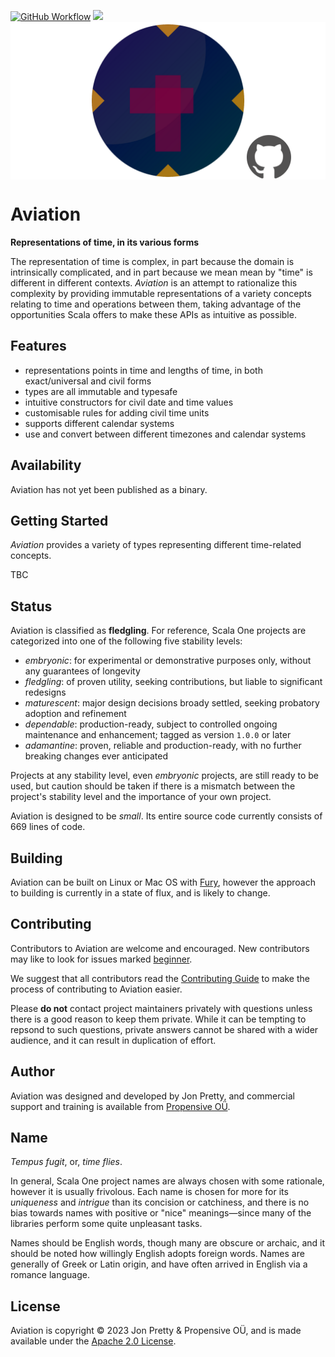 [<img alt="GitHub Workflow" src="https://img.shields.io/github/actions/workflow/status/propensive/aviation/main.yml?style=for-the-badge" height="24">](https://github.com/propensive/aviation/actions)
[<img src="https://img.shields.io/discord/633198088311537684?color=8899f7&label=DISCORD&style=for-the-badge" height="24">](https://discord.gg/7b6mpF6Qcf)
<img src="/doc/images/github.png" valign="middle">

# Aviation

__Representations of time, in its various forms__

The representation of time is complex, in part because the domain is
intrinsically complicated, and in part because we mean mean by "time" is
different in different contexts. _Aviation_ is an attempt to rationalize this
complexity by providing immutable representations of a variety concepts
relating to time and operations between them, taking advantage of the
opportunities Scala offers to make these APIs as intuitive as possible.

## Features

- representations points in time and lengths of time, in both exact/universal and civil forms
- types are all immutable and typesafe
- intuitive constructors for civil date and time values
- customisable rules for adding civil time units
- supports different calendar systems
- use and convert between different timezones and calendar systems


## Availability

Aviation has not yet been published as a binary.

## Getting Started

_Aviation_ provides a variety of types representing different time-related concepts.

TBC



## Status

Aviation is classified as __fledgling__. For reference, Scala One projects are
categorized into one of the following five stability levels:

- _embryonic_: for experimental or demonstrative purposes only, without any guarantees of longevity
- _fledgling_: of proven utility, seeking contributions, but liable to significant redesigns
- _maturescent_: major design decisions broady settled, seeking probatory adoption and refinement
- _dependable_: production-ready, subject to controlled ongoing maintenance and enhancement; tagged as version `1.0.0` or later
- _adamantine_: proven, reliable and production-ready, with no further breaking changes ever anticipated

Projects at any stability level, even _embryonic_ projects, are still ready to
be used, but caution should be taken if there is a mismatch between the
project's stability level and the importance of your own project.

Aviation is designed to be _small_. Its entire source code currently consists
of 669 lines of code.

## Building

Aviation can be built on Linux or Mac OS with [Fury](/propensive/fury), however
the approach to building is currently in a state of flux, and is likely to
change.

## Contributing

Contributors to Aviation are welcome and encouraged. New contributors may like to look for issues marked
<a href="https://github.com/propensive/aviation/labels/beginner">beginner</a>.

We suggest that all contributors read the [Contributing Guide](/contributing.md) to make the process of
contributing to Aviation easier.

Please __do not__ contact project maintainers privately with questions unless
there is a good reason to keep them private. While it can be tempting to
repsond to such questions, private answers cannot be shared with a wider
audience, and it can result in duplication of effort.

## Author

Aviation was designed and developed by Jon Pretty, and commercial support and training is available from
[Propensive O&Uuml;](https://propensive.com/).



## Name

_Tempus fugit_, or, _time flies_.

In general, Scala One project names are always chosen with some rationale, however it is usually
frivolous. Each name is chosen for more for its _uniqueness_ and _intrigue_ than its concision or
catchiness, and there is no bias towards names with positive or "nice" meanings—since many of the
libraries perform some quite unpleasant tasks.

Names should be English words, though many are obscure or archaic, and it should be noted how
willingly English adopts foreign words. Names are generally of Greek or Latin origin, and have
often arrived in English via a romance language.

## License

Aviation is copyright &copy; 2023 Jon Pretty & Propensive O&Uuml;, and is made available under the
[Apache 2.0 License](/license.md).

